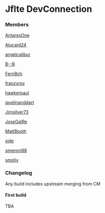 # Jflte DevConnection
### Members
[AntaresOne](http://github.com/AntaresOne)

[Alucard24](http://github.com/Alucard24)

[angelcalibur](https://github.com/angelcalibur)

[B--B](https://github.com/B--B)

[FernBch](http://forum.xda-developers.com/member.php?u=2026117)

[franzyroy](https://github.com/franzyroy)

[hawkerpaul](http://github.com/hawkerpaul)

[javelinanddart](https://github.com/javelinanddart)

[Jimsilver73](https://github.com/Jimsilver73)

[JoseGalRe](https://github.com/JoseGalRe)

[MattBooth](http://github.com/MattBooth)

[side](https://github.com/dkati)

[smeroni68](https://github.com/smeroni68)

[smstiv](https://github.com/smstiv)

### Changelog
Any build includes upstream merging from CM

#### First build
TBA
